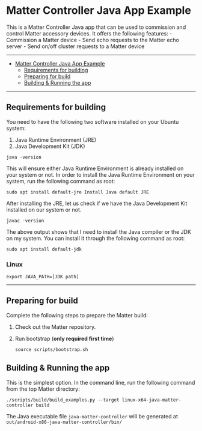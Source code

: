 # Matter Controller Java App Example

This is a Matter Controller Java app that can be used to commission and control
Matter accessory devices. It offers the following features: - Commission a
Matter device - Send echo requests to the Matter echo server - Send on/off
cluster requests to a Matter device

<hr>

-   [Matter Controller Java App Example](#matter-controller-java-app-example)
    -   [Requirements for building](#requirements-for-building)
    -   [Preparing for build](#preparing-for-build)
    -   [Building & Running the app](#building--running-the-app)

<hr>

<a name="requirements"></a>

## Requirements for building

You need to have the following two software installed on your Ubuntu system:

1. Java Runtime Environment (JRE)
2. Java Development Kit (JDK)

```
java -version
```

This will ensure either Java Runtime Environment is already installed on your
system or not. In order to install the Java Runtime Environment on your system,
run the following command as root:

```
sudo apt install default-jre Install Java default JRE
```

After installing the JRE, let us check if we have the Java Development Kit
installed on our system or not.

```
javac -version
```

The above output shows that I need to install the Java compiler or the JDK on my
system. You can install it through the following command as root:

```
sudo apt install default-jdk
```

### Linux

```
export JAVA_PATH=[JDK path]
```

<hr>

<a name="preparing"></a>

## Preparing for build

Complete the following steps to prepare the Matter build:

1. Check out the Matter repository.

2. Run bootstrap (**only required first time**)

    ```shell
    source scripts/bootstrap.sh
    ```

<a name="building-running"></a>

## Building & Running the app

This is the simplest option. In the command line, run the following command from
the top Matter directory:

```shell
./scripts/build/build_examples.py --target linux-x64-java-matter-controller build
```

The Java executable file `java-matter-controller` will be generated at
`out/android-x86-java-matter-controller/bin/`
